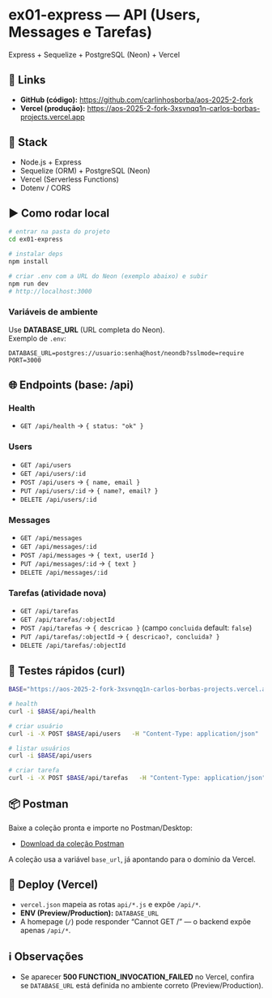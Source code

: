# ex01-express — API (Users, Messages e Tarefas)
Express + Sequelize + PostgreSQL (Neon) + Vercel

## 🔗 Links
- **GitHub (código):** https://github.com/carlinhosborba/aos-2025-2-fork
- **Vercel (produção):** https://aos-2025-2-fork-3xsvnqq1n-carlos-borbas-projects.vercel.app

## 🧰 Stack
- Node.js + Express
- Sequelize (ORM) + PostgreSQL (Neon)
- Vercel (Serverless Functions)
- Dotenv / CORS

## ▶️ Como rodar local
```bash
# entrar na pasta do projeto
cd ex01-express

# instalar deps
npm install

# criar .env com a URL do Neon (exemplo abaixo) e subir
npm run dev
# http://localhost:3000
```

### Variáveis de ambiente
Use **DATABASE_URL** (URL completa do Neon).  
Exemplo de `.env`:
```env
DATABASE_URL=postgres://usuario:senha@host/neondb?sslmode=require
PORT=3000
```

## 🌐 Endpoints (base: /api)
### Health
- `GET /api/health` → `{ status: "ok" }`

### Users
- `GET /api/users`
- `GET /api/users/:id`
- `POST /api/users` → `{ name, email }`
- `PUT /api/users/:id` → `{ name?, email? }`
- `DELETE /api/users/:id`

### Messages
- `GET /api/messages`
- `GET /api/messages/:id`
- `POST /api/messages` → `{ text, userId }`
- `PUT /api/messages/:id` → `{ text }`
- `DELETE /api/messages/:id`

### Tarefas (atividade nova)
- `GET /api/tarefas`
- `GET /api/tarefas/:objectId`
- `POST /api/tarefas` → `{ descricao }`  (campo `concluida` default: `false`)
- `PUT /api/tarefas/:objectId` → `{ descricao?, concluida? }`
- `DELETE /api/tarefas/:objectId`

## 🧪 Testes rápidos (curl)
```bash
BASE="https://aos-2025-2-fork-3xsvnqq1n-carlos-borbas-projects.vercel.app"

# health
curl -i $BASE/api/health

# criar usuário
curl -i -X POST $BASE/api/users   -H "Content-Type: application/json"   -d '{"name":"Carlos","email":"carlos@example.com"}'

# listar usuários
curl -i $BASE/api/users

# criar tarefa
curl -i -X POST $BASE/api/tarefas   -H "Content-Type: application/json"   -d '{"descricao":"Estudar Sequelize"}'
```

## 📦 Postman
Baixe a coleção pronta e importe no Postman/Desktop:
- [Download da coleção Postman](sandbox:/mnt/data/aos-2025-ex01.postman_collection.json)

A coleção usa a variável `base_url`, já apontando para o domínio da Vercel.

## 🚀 Deploy (Vercel)
- `vercel.json` mapeia as rotas `api/*.js` e expõe `/api/*`.
- **ENV (Preview/Production):** `DATABASE_URL`
- A homepage (`/`) pode responder “Cannot GET /” — o backend expõe apenas `/api/*`.

## ℹ️ Observações
- Se aparecer **500 FUNCTION_INVOCATION_FAILED** no Vercel, confira se `DATABASE_URL` está definida no ambiente correto (Preview/Production).
